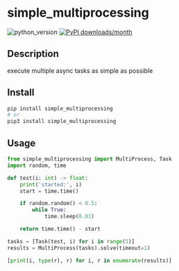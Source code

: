 # simple_multiprocessing

![python_version](https://img.shields.io/static/v1?label=Python&message=3.5%20|%203.6%20|%203.7&color=blue) [![PyPI downloads/month](https://img.shields.io/pypi/dm/simple_multiprocessing?logo=pypi&logoColor=white)](https://pypi.python.org/pypi/simple_multiprocessing)

## Description

execute multiple async tasks as simple as possible

## Install

~~~~bash
pip install simple_multiprocessing
# or
pip3 install simple_multiprocessing
~~~~

## Usage

```python
from simple_multiprocessing import MultiProcess, Task
import random, time

def test(i: int) -> float:
    print('started:', i)
    start = time.time()

    if random.random() < 0.5:
        while True:
            time.sleep(0.01)

    return time.time() - start

tasks = [Task(test, i) for i in range(5)]
results = MultiProcess(tasks).solve(timeout=1)

[print(i, type(r), r) for i, r in enumerate(results)]
```
